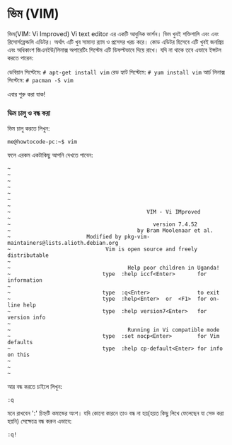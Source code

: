 # ভিম (VIM) #
ভিম(VIM: Vi Improved) Vi text editor এর একটি আধুনিক ভার্শন। ভিম খুবই শক্তিশালি এবং এবং রিসোর্সফ্রেন্ডলি এডিটর। অর্থাৎ এটি খুব সামান্য র‍্যাম ও প্রসেসর খরচ করে। কোড এডিটর হিসেবে এটি খুবই জনপ্রিয় এবং অধিকাংশ জিএনইউ/লিনাক্স অপারেটিং সিস্টেম এটি ডিফল্টভাবে দিয়ে রাখে। যদি না থাকে তবে এভাবে ইন্সটল করতে পারেন:

ডেবিয়ান সিস্টেমে: `# apt-get install vim`
রেড হ্যাট সিস্টেমে: `# yum install vim`
আর্চ লিনাক্স সিস্টেমে: `# pacman -S vim`

এবার শুরু করা যাক!

### ভিম চালু ও বন্ধ করা ###

ভিম চালু করতে লিখুন:

```
me@howtocode-pc:~$ vim
```

ফলে এরকম একটাকিছু আপনি দেখতে পাবেন:

```
~                                                                                                         
~                                                                                                         
~                                                                                                         
~                                                                                                         
~                                                                                                         
~                                                                                                         
~                                                                                                         
~                                           VIM - Vi IMproved                                             
~                                                                                                         
~                                             version 7.4.52                                              
~                                        by Bram Moolenaar et al.                                         
~                        Modified by pkg-vim-maintainers@lists.alioth.debian.org                          
~                              Vim is open source and freely distributable                                
~                                                                                                         
~                                     Help poor children in Uganda!                                       
~                             type  :help iccf<Enter>       for information                               
~                                                                                                         
~                             type  :q<Enter>               to exit                                       
~                             type  :help<Enter>  or  <F1>  for on-line help                              
~                             type  :help version7<Enter>   for version info                              
~                                                                                                         
~                                     Running in Vi compatible mode                                       
~                             type  :set nocp<Enter>        for Vim defaults                              
~                             type  :help cp-default<Enter> for info on this                              
~                                                                                                         
~                                                                                                         
~                                                                                                         
```

আর বন্ধ করতে চাইলে লিখুন:
```
:q
```

মনে রাখবেন ':' চিহ্নটি কমান্ডের অংশ। যদি কোনো কারনে তাও বন্ধ না হয়(হয়ত কিছু লিখে ফেলেছেন যা সেভ করা হয়নি) সেক্ষেত্রে বন্ধ করুন এভাবে:

```
:q!
```